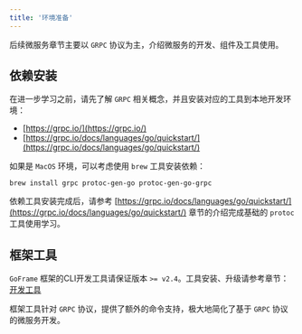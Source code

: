 ```yaml
---
title: '环境准备'
---
```


后续微服务章节主要以 `GRPC` 协议为主，介绍微服务的开发、组件及工具使用。

## 依赖安装

在进一步学习之前，请先了解 `GRPC` 相关概念，并且安装对应的工具到本地开发环境：

- [https://grpc.io/](https://grpc.io/)
- [https://grpc.io/docs/languages/go/quickstart/](https://grpc.io/docs/languages/go/quickstart/)

如果是 `MacOS` 环境，可以考虑使用 `brew` 工具安装依赖：

```
brew install grpc protoc-gen-go protoc-gen-go-grpc
```

依赖工具安装完成后，请参考 [https://grpc.io/docs/languages/go/quickstart/](https://grpc.io/docs/languages/go/quickstart/) 章节的介绍完成基础的 `protoc` 工具使用学习。

## 框架工具

`GoFrame` 框架的CLI开发工具请保证版本 `>= v2.4`。工具安装、升级请参考章节： [开发工具](/docs/开发工具)

框架工具针对 `GRPC` 协议，提供了额外的命令支持，极大地简化了基于 `GRPC` 协议的微服务开发。
